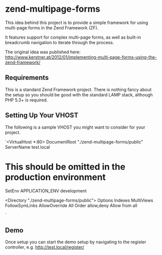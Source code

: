# zend-multipage-forms

This idea behind this project is to provide a simple framework for using multi-page
forms in the Zend Framework (ZF).

It features support for complex multi-page forms, as well as built-in breadcrumb navigation
to iterate through the process.

The original idea was published here: http://www.kerstner.at/2012/01/implementing-multi-page-forms-using-the-zend-framework/

## Requirements

This is a standard Zend Framework project. There is nothing fancy about the setup
so you should be good with the standard LAMP stack, although PHP 5.3+ is required.

## Setting Up Your VHOST

The following is a sample VHOST you might want to consider for your project.

`<VirtualHost *:80>
   DocumentRoot "./zend-multipage-forms/public"
   ServerName test.local

   # This should be omitted in the production environment
   SetEnv APPLICATION_ENV development

   <Directory "./zend-multipage-forms/public">
       Options Indexes MultiViews FollowSymLinks
       AllowOverride All
       Order allow,deny
       Allow from all
   </Directory>

</VirtualHost>`

## Demo

Once setup you can start the demo setup by navigating to the register controller, e.g. http://test.local/register/
